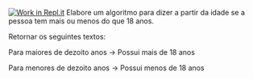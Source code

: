[![Work in Repl.it](https://classroom.github.com/assets/work-in-replit-14baed9a392b3a25080506f3b7b6d57f295ec2978f6f33ec97e36a161684cbe9.svg)](https://classroom.github.com/online_ide?assignment_repo_id=4216524&assignment_repo_type=AssignmentRepo)
Elabore um algoritmo para dizer a partir da idade se a 
pessoa tem mais ou menos do que 18 anos.

Retornar os seguintes textos:


Para maiores de dezoito anos -> Possui mais de 18 anos

Para menores de dezoito anos -> Possui menos de 18 anos
